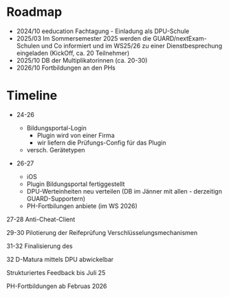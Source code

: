 # Roadmap
* 2024/10 eeducation Fachtagung - Einladung als DPU-Schule
* 2025/03 Im Sommersemester 2025 werden die GUARD/nextExam-Schulen und Co informiert und im WS25/26 zu einer Dienstbesprechung eingeladen (KickOff, ca. 20 Teilnehmer)
* 2025/10 DB der Multiplikatorinnen (ca. 20-30)
* 2026/10 Fortbildungen an den PHs

# Timeline
* 24-26
    - Bildungsportal-Login
	    - Plugin wird von einer Firma 
		- wir liefern die Prüfungs-Config für das Plugin
	- versch. Gerätetypen

* 26-27
	- iOS
    - Plugin Bildungsportal fertiggestellt
	- DPU-Werteinheiten neu verteilen (DB im Jänner mit allen - derzeitign GUARD-Supportern)
	- PH-Fortbilungen anbiete (im WS 2026)

27-28
	Anti-Cheat-Client

29-30
	Pilotierung der Reifeprüfung
	Verschlüsselungsmechanismen

31-32
	Finalisierung des 
	
32
	D-Matura mittels DPU abwickelbar
	
Strukturiertes Feedback bis Juli 25

PH-Fortbildungen ab Februas 2026